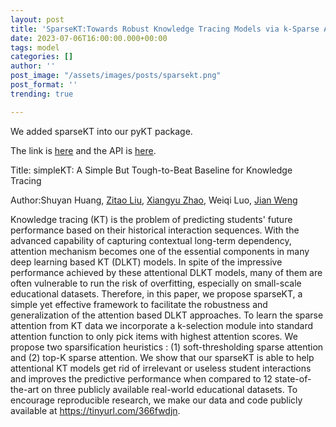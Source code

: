 ```yaml
---
layout: post
title: 'SparseKT:Towards Robust Knowledge Tracing Models via k-Sparse Attention'
date: 2023-07-06T16:00:00.000+00:00
tags: model
categories: []
author: ''
post_image: "/assets/images/posts/sparsekt.png"
post_format: ''
trending: true

---
```

We added sparseKT into our pyKT package.

The link is [here](https://pykt-toolkit.readthedocs.io/en/latest/models.html#sparsekt) and the API is [here](https://pykt-toolkit.readthedocs.io/en/latest/pykt.models.html#module-pykt.models.sparsekt).

<!-- Original paper can be found at [Huang, Shuyan, et al. "Towards Robust Knowledge Tracing Models via k-Sparse Attention."] -->

Title: simpleKT: A Simple But Tough-to-Beat Baseline for Knowledge Tracing

Author:Shuyan Huang, [Zitao Liu](https://scholar.google.com/citations?user=rRTzNm0AAAAJ&hl=en&oi=sra), [Xiangyu Zhao](https://scholar.google.com/citations?user=Nkm9r2IAAAAJ&hl=en&oi=ao), Weiqi Luo, [Jian Weng](https://scholar.google.com/citations?user=7xRkSZAAAAAJ&hl=en&oi=ao)

Knowledge tracing (KT) is the problem of predicting students' future performance based on their historical interaction sequences. With the advanced capability of capturing contextual long-term dependency, attention mechanism becomes one of the essential components in many deep learning based KT (DLKT) models. In spite of the impressive performance achieved by these attentional DLKT models, many of them are often vulnerable to run the risk of overfitting, especially on small-scale educational datasets. Therefore, in this paper, we propose sparseKT, a simple yet effective framework to facilitate the robustness and generalization of the attention based DLKT approaches. To learn the sparse attention from KT data we incorporate a k-selection module into standard attention function to only pick items with highest attention scores. We propose two sparsification heuristics : (1) soft-thresholding sparse attention and (2) top-K sparse attention. We show that our sparseKT is able to help attentional KT models get rid of irrelevant or useless student interactions and improves the predictive performance when compared to 12 state-of-the-art on three publicly available real-world educational datasets. To encourage reproducible research, we make our data and code publicly available at https://tinyurl.com/366fwdjn.

